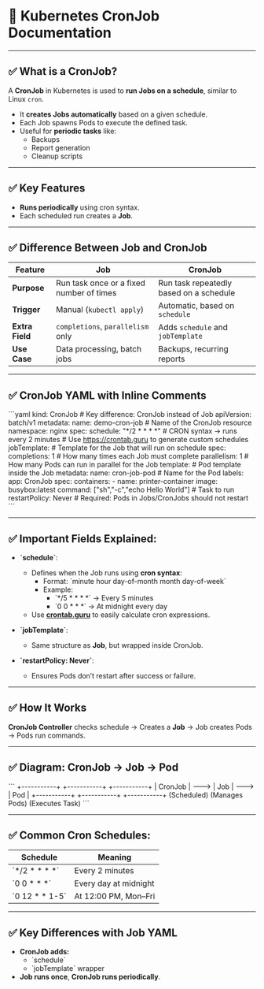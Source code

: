 # 📘 Kubernetes CronJob Documentation

---

## ✅ What is a CronJob?

A **CronJob** in Kubernetes is used to **run Jobs on a schedule**, similar to Linux `cron`.  
- It **creates Jobs automatically** based on a given schedule.
- Each Job spawns Pods to execute the defined task.
- Useful for **periodic tasks** like:
  - Backups
  - Report generation
  - Cleanup scripts

---

## ✅ Key Features
- **Runs periodically** using cron syntax.
- Each scheduled run creates a **Job**.

---

## ✅ Difference Between Job and CronJob

| Feature           | **Job**                               | **CronJob**                                |
|-------------------|--------------------------------------|-------------------------------------------|
| **Purpose**       | Run task once or a fixed number of times | Run task repeatedly based on a schedule  |
| **Trigger**       | Manual (`kubectl apply`)            | Automatic, based on `schedule`           |
| **Extra Field**   | `completions`, `parallelism` only   | Adds `schedule` and `jobTemplate`        |
| **Use Case**      | Data processing, batch jobs         | Backups, recurring reports               |

---

## ✅ CronJob YAML with Inline Comments

\`\`\`yaml
kind: CronJob                      # Key difference: CronJob instead of Job
apiVersion: batch/v1
metadata:
  name: demo-cron-job              # Name of the CronJob resource
  namespace: nginx
spec:
  schedule: "*/2 * * * *"          # CRON syntax → runs every 2 minutes
                                   # Use https://crontab.guru to generate custom schedules
  jobTemplate:                     # Template for the Job that will run on schedule
    spec:
      completions: 1               # How many times each Job must complete
      parallelism: 1               # How many Pods can run in parallel for the Job
      template:                    # Pod template inside the Job
        metadata:
          name: cron-job-pod       # Name for the Pod
          labels:
            app: CronJob
        spec:
          containers:
            - name: printer-container
              image: busybox:latest
              command: ["sh","-c","echo Hello World"]  # Task to run
          restartPolicy: Never      # Required: Pods in Jobs/CronJobs should not restart
\`\`\`

---

## ✅ Important Fields Explained:

- **\`schedule\`**:
  - Defines when the Job runs using **cron syntax**:
    - Format: \`minute hour day-of-month month day-of-week\`
    - Example:
      - \`*/5 * * * *\` → Every 5 minutes
      - \`0 0 * * *\` → At midnight every day
  - Use **[crontab.guru](https://crontab.guru)** to easily calculate cron expressions.

- **\`jobTemplate\`**:
  - Same structure as **Job**, but wrapped inside CronJob.

- **\`restartPolicy: Never\`**:
  - Ensures Pods don’t restart after success or failure.

---

## ✅ How It Works
**CronJob Controller** checks schedule → Creates a **Job** → Job creates Pods → Pods run commands.

---

## ✅ Diagram: CronJob → Job → Pod

\`\`\`
+-----------+       +-----------+       +-----------+
|  CronJob  | --->  |   Job     | --->  |   Pod     |
+-----------+       +-----------+       +-----------+
(Scheduled)         (Manages Pods)      (Executes Task)
\`\`\`

---

## ✅ Common Cron Schedules:
| Schedule         | Meaning                        |
|------------------|--------------------------------|
| \`*/2 * * * *\`    | Every 2 minutes              |
| \`0 0 * * *\`      | Every day at midnight        |
| \`0 12 * * 1-5\`   | At 12:00 PM, Mon–Fri        |

---

## ✅ Key Differences with Job YAML
- **CronJob adds:**
  - \`schedule\`
  - \`jobTemplate\` wrapper
- **Job runs once**, **CronJob runs periodically**.

